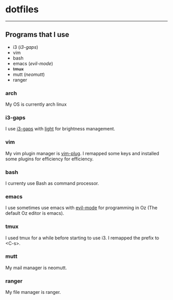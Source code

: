 # dotfiles
---
## Programs that I use
- i3 (*i3-gaps*)
- vim
- bash
- emacs (*evil-mode*)
- ~~tmux~~
- mutt (*neomutt*)
- ranger

### arch
My OS is currently arch linux

### i3-gaps
I use [i3-gaps](https://github.com/Airblader/i3) with [light](https://github.com/haikarainen/light) for brightness management.

### vim
My vim plugin manager is [vim-plug](https://github.com/junegunn/vim-plug).
I remapped some keys and installed some plugins for efficiency for efficiency.

### bash
I currenty use Bash as command processor.

### emacs
I use sometimes use emacs with [evil-mode](https://github.com/emacs-evil/evil) for programming in Oz (The default Oz editor is emacs).

### tmux
I used tmux for a while before starting to use i3. I remapped the prefix to \<C-s\>.

### mutt
My mail manager is neomutt. 

### ranger
My file manager is ranger.
